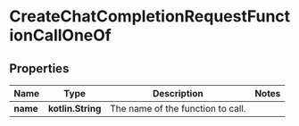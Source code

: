 
# CreateChatCompletionRequestFunctionCallOneOf

## Properties
Name | Type | Description | Notes
------------ | ------------- | ------------- | -------------
**name** | **kotlin.String** | The name of the function to call. | 



